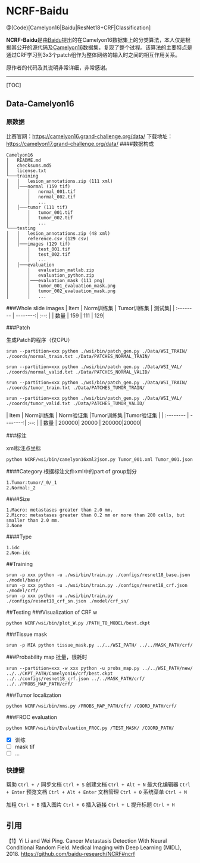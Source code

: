 # NCRF-Baidu 

@(Code)[Camelyon16|Baidu|ResNet18+CRF|Classification]

**NCRF-Baidu**是由[Baidu](https://github.com/baidu-research/NCRF#ncrf)提出的在Camelyon16数据集上的分类算法，本人仅是根据其公开的源代码及[Camelyon16](https://camelyon16.grand-challenge.org/data/)数据集，复现了整个过程。该算法的主要特点是通过CRF学习到3x3个patch组作为整体网络的输入时之间的相互作用关系。

原作者的代码及其说明非常详细，非常感谢。

-------------------

[TOC]

## Data-Camelyon16

### 原数据
比赛官网：https://camelyon16.grand-challenge.org/data/
下载地址：https://camelyon17.grand-challenge.org/data/
####数据构成
```
Camelyon16
│   README.md
│   checksums.md5    
│	license.txt
└───training
│   │   lesion_annotations.zip (111 xml)
│   │───normal (159 tif)
│       │   normal_001.tif
│       │   normal_002.tif
│       │   ...
│   │───tumor (111 tif)
│       │   tumor_001.tif
│       │   tumor_002.tif
│       │   ...
└───testing
│   │   lesion_annotations.zip (48 xml)
│   │   reference.csv (129 csv)
│   │───images (129 tif)
│       │   test_001.tif
│       │   test_002.tif
│       │   ...
│   │───evaluation
│       │   evaluation_matlab.zip
│       │   evaluation_python.zip
│       │───evaluation_mask (111 png)
│       │   tumor_001_evaluation_mask.png
│       │   tumor_002_evaluation_mask.png
│       │   ...
```

###Whole slide images
| Item      |    Norm训练集 | Tumor训练集  | 测试集|
| :-------- | --------:| :--: |
| 数量  | 159 |  111   | 129|

###Patch

生成Patch的程序（仅CPU）
```
srun --partition=xxx python ./wsi/bin/patch_gen.py ./Data/WSI_TRAIN/ ./coords/normal_train.txt ./Data/PATCHES_NORMAL_TRAIN/

srun --partition=xxx python ./wsi/bin/patch_gen.py ./Data/WSI_VAL/ ./coords/normal_valid.txt ./Data/PATCHES_NORMAL_VALID/

srun --partition=xxx python ./wsi/bin/patch_gen.py ./Data/WSI_TRAIN/ ./coords/tumor_train.txt ./Data/PATCHES_TUMOR_TRAIN/

srun --partition=xxx python ./wsi/bin/patch_gen.py ./Data/WSI_VAL/ ./coords/tumor_valid.txt ./Data/PATCHES_TUMOR_VALID/
```
| Item      |    Norm训练集 |  Norm验证集 |Tumor训练集  |Tumor验证集 |
| :-------- | --------:| :--: |
| 数量  | 200000|  20000   | 200000|20000|


###标注

xml标注点坐标
```
python NCRF/wsi/bin/camelyon16xml2json.py Tumor_001.xml Tumor_001.json
```
####Category
	根据标注文件xml中的part of group划分

	1.Tumor:tumor/_0/_1
	2.Normal:_2

####Size

	1.Macro: metastases greater than 2.0 mm. 
	2.Micro: metastases greater than 0.2 mm or more than 200 cells, but smaller than 2.0 mm. 
	3.None


####Type

	1.idc
	2.Non-idc

##Training
```
srun -p xxx python -u ./wsi/bin/train.py ./configs/resnet18_base.json ./model/base/
srun -p xxx python -u ./wsi/bin/train.py ./configs/resnet18_crf.json ./model/crf/
srun -p xxx python -u ./wsi/bin/train.py ./configs/resnet18_crf_sn.json ./model/crf_sn/
```

##Testing
###Visualization of CRF w

```
python NCRF/wsi/bin/plot_W.py /PATH_TO_MODEL/best.ckpt
```
###Tissue mask
```
srun -p MIA python tissue_mask.py ../../WSI_PATH/ ../../MASK_PATH/crf/
```

###Probability map
批量，很耗时
```
srun --partition=xxx -w xxx python -u probs_map.py ../../WSI_PATH/new/ ../../CKPT_PATH/Camelyon16/crf/best.ckpt ../../configs/resnet18_crf.json ../../MASK_PATH/crf/ ../../PROBS_MAP_PATH/crf/
```

###Tumor localization
```
python NCRF/wsi/bin/nms.py /PROBS_MAP_PATH/cfr/ /COORD_PATH/crf/
```

###FROC evaluation
```
python NCRF/wsi/bin/Evaluation_FROC.py /TEST_MASK/ /COORD_PATH/
```

- [x] 训练
- [ ] mask tif
- [ ] ...

### 快捷键

帮助    `Ctrl + /`
同步文档    `Ctrl + S`
创建文档    `Ctrl + Alt + N`
最大化编辑器    `Ctrl + Enter`
预览文档 `Ctrl + Alt + Enter`
文档管理    `Ctrl + O`
系统菜单    `Ctrl + M` 

加粗    `Ctrl + B`
插入图片    `Ctrl + G`
插入链接    `Ctrl + L`
提升标题    `Ctrl + H`

## 引用

【1】Yi Li and Wei Ping. Cancer Metastasis Detection With Neural Conditional Random Field. Medical Imaging with Deep Learning (MIDL), 2018.
https://github.com/baidu-research/NCRF#ncrf